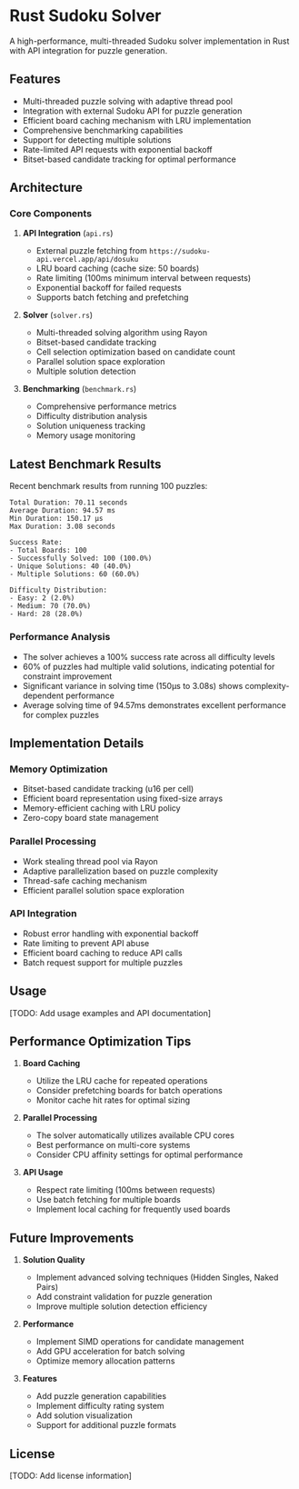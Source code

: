 # Rust Sudoku Solver

A high-performance, multi-threaded Sudoku solver implementation in Rust with API integration for puzzle generation.

## Features

- Multi-threaded puzzle solving with adaptive thread pool
- Integration with external Sudoku API for puzzle generation
- Efficient board caching mechanism with LRU implementation
- Comprehensive benchmarking capabilities
- Support for detecting multiple solutions
- Rate-limited API requests with exponential backoff
- Bitset-based candidate tracking for optimal performance

## Architecture

### Core Components

1. **API Integration** (`api.rs`)
   - External puzzle fetching from `https://sudoku-api.vercel.app/api/dosuku`
   - LRU board caching (cache size: 50 boards)
   - Rate limiting (100ms minimum interval between requests)
   - Exponential backoff for failed requests
   - Supports batch fetching and prefetching

2. **Solver** (`solver.rs`)
   - Multi-threaded solving algorithm using Rayon
   - Bitset-based candidate tracking
   - Cell selection optimization based on candidate count
   - Parallel solution space exploration
   - Multiple solution detection

3. **Benchmarking** (`benchmark.rs`)
   - Comprehensive performance metrics
   - Difficulty distribution analysis
   - Solution uniqueness tracking
   - Memory usage monitoring

## Latest Benchmark Results

Recent benchmark results from running 100 puzzles:

```
Total Duration: 70.11 seconds
Average Duration: 94.57 ms
Min Duration: 150.17 µs
Max Duration: 3.08 seconds

Success Rate:
- Total Boards: 100
- Successfully Solved: 100 (100.0%)
- Unique Solutions: 40 (40.0%)
- Multiple Solutions: 60 (60.0%)

Difficulty Distribution:
- Easy: 2 (2.0%)
- Medium: 70 (70.0%)
- Hard: 28 (28.0%)
```

### Performance Analysis

- The solver achieves a 100% success rate across all difficulty levels
- 60% of puzzles had multiple valid solutions, indicating potential for constraint improvement
- Significant variance in solving time (150µs to 3.08s) shows complexity-dependent performance
- Average solving time of 94.57ms demonstrates excellent performance for complex puzzles

## Implementation Details

### Memory Optimization
- Bitset-based candidate tracking (u16 per cell)
- Efficient board representation using fixed-size arrays
- Memory-efficient caching with LRU policy
- Zero-copy board state management

### Parallel Processing
- Work stealing thread pool via Rayon
- Adaptive parallelization based on puzzle complexity
- Thread-safe caching mechanism
- Efficient parallel solution space exploration

### API Integration
- Robust error handling with exponential backoff
- Rate limiting to prevent API abuse
- Efficient board caching to reduce API calls
- Batch request support for multiple puzzles

## Usage

[TODO: Add usage examples and API documentation]

## Performance Optimization Tips

1. **Board Caching**
   - Utilize the LRU cache for repeated operations
   - Consider prefetching boards for batch operations
   - Monitor cache hit rates for optimal sizing

2. **Parallel Processing**
   - The solver automatically utilizes available CPU cores
   - Best performance on multi-core systems
   - Consider CPU affinity settings for optimal performance

3. **API Usage**
   - Respect rate limiting (100ms between requests)
   - Use batch fetching for multiple boards
   - Implement local caching for frequently used boards

## Future Improvements

1. **Solution Quality**
   - Implement advanced solving techniques (Hidden Singles, Naked Pairs)
   - Add constraint validation for puzzle generation
   - Improve multiple solution detection efficiency

2. **Performance**
   - Implement SIMD operations for candidate management
   - Add GPU acceleration for batch solving
   - Optimize memory allocation patterns

3. **Features**
   - Add puzzle generation capabilities
   - Implement difficulty rating system
   - Add solution visualization
   - Support for additional puzzle formats

## License

[TODO: Add license information] 
